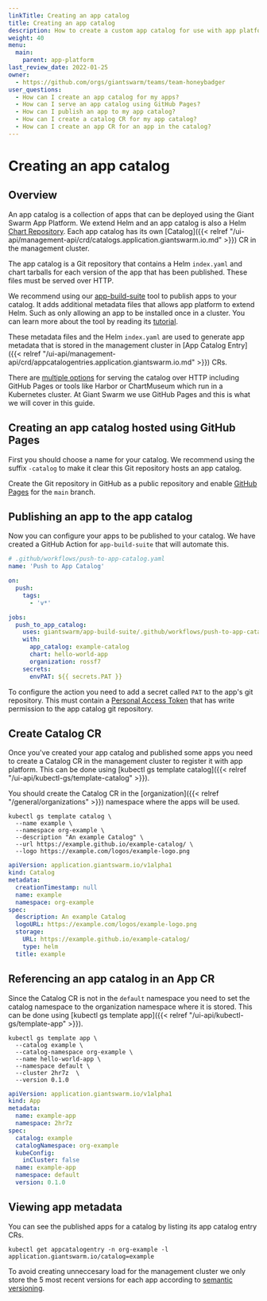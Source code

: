 ```yaml
---
linkTitle: Creating an app catalog
title: Creating an app catalog
description: How to create a custom app catalog for use with app platform and push helm charts to it.
weight: 40
menu:
  main:
    parent: app-platform
last_review_date: 2022-01-25
owner:
  - https://github.com/orgs/giantswarm/teams/team-honeybadger
user_questions:
  - How can I create an app catalog for my apps?
  - How can I serve an app catalog using GitHub Pages?
  - How can I publish an app to my app catalog?
  - How can I create a catalog CR for my app catalog?
  - How can I create an app CR for an app in the catalog?
---
```


# Creating an app catalog

## Overview

An app catalog is a collection of apps that can be deployed using the Giant Swarm App Platform.
We extend Helm and an app catalog is also a Helm [Chart Repository](https://helm.sh/docs/topics/chart_repository/).
Each app catalog has its own [Catalog]({{< relref "/ui-api/management-api/crd/catalogs.application.giantswarm.io.md" >}})
CR in the management cluster.

The app catalog is a Git repository that contains a Helm `index.yaml` and chart
tarballs for each version of the app that has been published. These files must
be served over HTTP.

We recommend using our [app-build-suite](https://github.com/giantswarm/app-build-suite/)
tool to publish apps to your catalog. It adds additional metadata files that
allows app platform to extend Helm. Such as only allowing an app to be
installed once in a cluster. You can learn more about the tool by reading its
[tutorial](https://github.com/giantswarm/app-build-suite/blob/master/docs/tutorial.md).

These metadata files and the Helm `index.yaml` are used to generate app metadata
that is stored in the management cluster in [App Catalog Entry]({{< relref "/ui-api/management-api/crd/appcatalogentries.application.giantswarm.io.md" >}})
CRs.

There are [multiple options](https://helm.sh/docs/topics/chart_repository/#hosting-chart-repositories)
for serving the catalog over HTTP including GitHub Pages or tools like Harbor or ChartMuseum which run in a
Kubernetes cluster. At Giant Swarm we use GitHub Pages and this is what we will
cover in this guide.

## Creating an app catalog hosted using GitHub Pages

First you should choose a name for your catalog. We recommend using the suffix
`-catalog` to make it clear this Git repository hosts an app catalog.

Create the Git repository in GitHub as a public repository and enable
[GitHub Pages](https://docs.github.com/en/pages/quickstart) for the `main` branch.

## Publishing an app to the app catalog

Now you can configure your apps to be published to your catalog. We have created
a GitHub Action for `app-build-suite` that will automate this.

```yaml
# .github/workflows/push-to-app-catalog.yaml
name: 'Push to App Catalog'

on:
  push:
    tags:
      - 'v*'

jobs:
  push_to_app_catalog:
    uses: giantswarm/app-build-suite/.github/workflows/push-to-app-catalog.yaml@github-action
    with:
      app_catalog: example-catalog
      chart: hello-world-app
      organization: rossf7
    secrets:
      envPAT: ${{ secrets.PAT }}
```

To configure the action you need to add a secret called `PAT` to the app's git
repository. This must contain a [Personal Access Token](https://docs.github.com/en/authentication/keeping-your-account-and-data-secure/creating-a-personal-access-token)
that has write permission to the app catalog git repository.

## Create Catalog CR

Once you've created your app catalog and published some apps you need to create
a Catalog CR in the management cluster to register it with app platform. This
can be done using [kubectl gs template catalog]({{< relref "/ui-api/kubectl-gs/template-catalog" >}}).

You should create the Catalog CR in the [organization]({{< relref "/general/organizations" >}})
namespace where the apps will be used.

```nohighlight
kubectl gs template catalog \
  --name example \
  --namespace org-example \
  --description "An example Catalog" \
  --url https://example.github.io/example-catalog/ \
  --logo https://example.com/logos/example-logo.png
```

```yaml
apiVersion: application.giantswarm.io/v1alpha1
kind: Catalog
metadata:
  creationTimestamp: null
  name: example
  namespace: org-example
spec:
  description: An example Catalog
  logoURL: https://example.com/logos/example-logo.png
  storage:
    URL: https://example.github.io/example-catalog/
    type: helm
  title: example
```

## Referencing an app catalog in an App CR

Since the Catalog CR is not in the `default` namespace you need to set the catalog
namespace to the organization namespace where it is stored. This can be done using
[kubectl gs template app]({{< relref "/ui-api/kubectl-gs/template-app" >}}).

```nohighlight
kubectl gs template app \
  --catalog example \
  --catalog-namespace org-example \
  --name hello-world-app \
  --namespace default \
  --cluster 2hr7z  \
  --version 0.1.0
```

```yaml
apiVersion: application.giantswarm.io/v1alpha1
kind: App
metadata:
  name: example-app
  namespace: 2hr7z
spec:
  catalog: example
  catalogNamespace: org-example
  kubeConfig:
    inCluster: false
  name: example-app
  namespace: default
  version: 0.1.0
```

## Viewing app metadata

You can see the published apps for a catalog by listing its app catalog entry
CRs.

```nohighlight
kubectl get appcatalogentry -n org-example -l application.giantswarm.io/catalog=example
```

To avoid creating unneccesary load for the management cluster we only store the 5
most recent versions for each app according to [semantic versioning](https://semver.org/).
